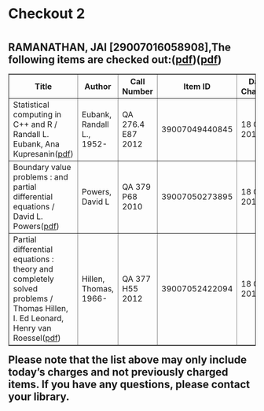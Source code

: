<h1>Checkout 2<h1>
<h2><div>RAMANATHAN, JAI [29007016058908],The following items are checked out:(<a href="https://drive.google.com/file/d/1NLZpCz1h8ohBXQc-ZUNiUXhxWhVwXA47/view?usp=sharing">pdf</a>)(<a href="https://drive.google.com/file/d/1Nxhugb8jkx6HamoUajMpcb5AD4fBQi-I/view?usp=sharing">pdf</a>)</div>
<div>
<div>
<table border="1">
<tbody>
<tr>
<th>Title</th>
<th>Author</th>
<th>Call Number</th>
<th>Item ID</th>
<th>Date Charged</th>
<th>Date Due</th>
</tr>
<tr>
<td>Statistical computing in C++ and R / Randall L. Eubank, Ana Kupresanin(<a href="https://drive.google.com/file/d/1EOXpX6r25e3j-5VUEubKxE8h4J2f9KqM/view?usp=sharing">pdf</a>)</td>
<td>Eubank, Randall L., 1952-</td>
<td>QA 276.4 E87 2012</td>
<td>39007049440845</td>
<td>18 Oct 2018</td>
<td>01 Nov 2018</td>
</tr>
<tr>
<td>Boundary value problems : and partial differential equations / David L. Powers(<a href="https://drive.google.com/file/d/1S7g4Dp48tsFfuUrVeoi2HG-HK7KRkGoa/view?usp=sharing">pdf</a>)</td>
<td>Powers, David L</td>
<td>QA 379 P68 2010</td>
<td>39007050273895</td>
<td>18 Oct 2018</td>
<td>01 Nov 2018</td>
</tr>
<tr>
<td>Partial differential equations : theory and completely solved problems / Thomas Hillen, I. Ed Leonard, Henry van Roessel(<a href="https://drive.google.com/file/d/1JNH7b4kUjoP9dfdKOi3UJ5qibSOxn6Tx/view?usp=sharing">pdf</a>)</td>
<td>Hillen, Thomas, 1966-</td>
<td>QA 377 H55 2012</td>
<td>39007052422094</td>
<td>18 Oct 2018</td>
<td>01 Nov 2018</td>
</tr>
</tbody>
</table>
Please note that the list above may only include today’s charges and not previously charged items. If you have any questions, please contact your library.

</div>
</div><h2>
